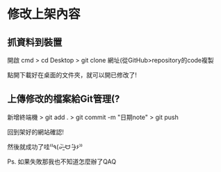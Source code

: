 # 修改上架內容

## 抓資料到裝置

開啟 cmd > cd Desktop > git clone 網址(從GitHub>repository的code複製

點開下載好在桌面的文件夾，就可以開已修改了!

## 上傳修改的檔案給Git管理(?

新增終端機 > git add . > git commit -m "日期note" > git push

回到架好的網站確認!

然後就成功了哇⁽⁽٩(๑˃̶͈̀ ᗨ ˂̶͈́)۶⁾⁾

Ps. 如果失敗那我也不知道怎麼辦了QAQ